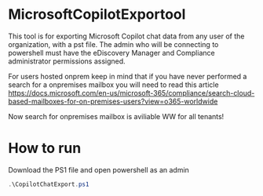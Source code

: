 # MicrosoftCopilotExportool
This tool is for exporting Microsoft Copilot chat data from any user of the organization, with a pst file.
The admin who will be connecting to powershell must have the eDiscovery Manager and Compliance administrator permissions assigned.

For users hosted onprem keep in mind that if you have never performed a search for a onpremises mailbox you will need to read this article
https://docs.microsoft.com/en-us/microsoft-365/compliance/search-cloud-based-mailboxes-for-on-premises-users?view=o365-worldwide

Now search for onpremises mailbox is aviliable WW for all tenants!

# How to run  

Download the  PS1 file and open powershell as an admin
``` powershell
.\CopilotChatExport.ps1
```

